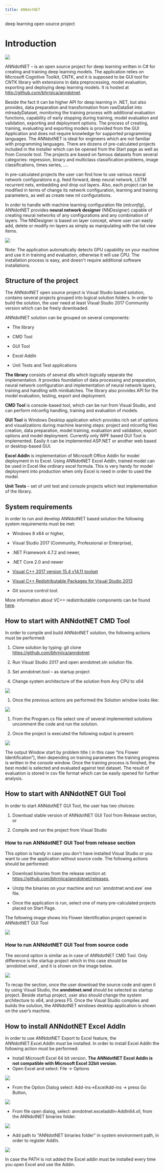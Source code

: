 ```yaml
---
title: ANNdotNET
---
```


deep learning open source project

Introduction
============

![](Images/53722efde0bcce57c55688c9aae5b250.png)

ANNdotNET – is an open source project for deep learning written in C\# for
creating and training deep learning models. The application relies on Microsoft
Cognitive Toolkit, CNTK, and it is supposed to be GUI tool for CNTK library with
extensions in data preprocessing, model evaluation, exporting and deploying deep
learning models. It is hosted at <http://github.com/bhrnjica/anndotnet>.

Beside the fact it can be higher API for deep learning in
.NET, but also provides, data preparation and transformation from rawDataSet into mlreadyDataset, 
monitoring the training process with additional evaluation
functions, capability of early stopping during training, model evaluation and
validation, exporting and deployment options.
The process of creating, training, evaluating and exporting models is provided
from the GUI Application and does not require knowledge for supported
programming languages. The ANNdotNET is ideal for engineers which are not
familiar with programming languages. There are dozens of pre-calculated projects
included in the installer which can be opened from the Start page as well as
from Console tool. The projects are based on famous datasets from several
categories: regression, binary and multiclass classification problems, image
classifications, times series, ….

In pre-calculated projects the user can find how to use various neural network
configurations e.g. feed forward, deep neural network, LSTM recurrent nets,
embedding and drop out layers. Also, each project can be modified in terms of
change its network configuration, learning and training parameters, as well as
create new ml configurations.

In order to handle with machine learning configuration file (*mlconfig*), ANNdotNET provides **neural network designer** (NNDesigner) capable of creating neural networks of any
 configurations and any combination of layers. The NNDesigner is based on layer concept, where user can easily add, delete or modify nn layers as simply as manipulating with the list view items.


![](images/anndotnet_startwnd.jpg)

Note: The application automatically detects GPU capability on your machine and
use it in training and evaluation, otherwise it will use CPU. The installation process is easy, and doesn't require additional software installations.

Structure of the project 
-------------------------

The ANNdotNET open source project is Visual Studio based solution, contains
several projects grouped into logical solution folders. In order to build the
solution, the user need at least Visual Studio 2017 Community version which can
be freely downloaded.

ANNdotNET solution can be grouped on several components:

-   The library

-   CMD Tool

-   GUI Tool

-   Excel AddIn

-   Unit Tests and Test applications

**The library** consists of several dlls which logically separate the
implementation. It provides foundation of data processing and preparation,
neural network configuration and implementation of neural network layers,
training and handling with minibatches. The library also provides API for the
model evaluation, testing, export and deployment.

**CMD Tool** is console-based tool, which can be run from Visual Studio, and can
perform mlconfig handling, training and evaluation of models.

**GUI Tool** is Windows Desktop application which provides rich set of options
and visualizations during machine learning steps: project and mlconfig files
creation, data preparation, model training, evaluation and validation, export
options and model deployment. Currently only WPF based GUI Tool is implemented.
Easily it can be implemented ASP.NET or another web based or desktop-based GUI.

**Excel AddIn** is implementation of Microsoft Office AddIn for model deployment
in to Excel. Using ANNdotNET Excel AddIn, trained model can be used in Excel
like ordinary excel formula. This is very handy for model deployment into
production when only Excel is need in order to used the model.

**Unit Tests** – set of unit test and console projects which test implementation
of the library.

System requirements
-------------------

In order to run and develop ANNdotNET based solution the following system
requirements must be met:

-   Windows 8 x64 or higher,

-   Visual Studio 2017 (Community, Professional or Enterprise),

-   .NET Framework 4.7.2 and newer,

-   .NET Core 2.0 and newer

- [Visual C++ 2017 version 15.4 v14.11 toolset](https://aka.ms/vs/15/release/vc_redist.x64.exe)

- [Visual C++ Redistributable Packages for Visual Studio 2013](https://www.microsoft.com/en-us/download/details.aspx?id=40784)

-   Git source control tool.

More information about VC++ redistributable components can be found [here](https://support.microsoft.com/en-us/help/2977003/the-latest-supported-visual-c-downloads).

How to start with ANNdotNET CMD Tool
------------------------------------

In order to compile and build ANNdotNET solution, the following actions must be
performed:

1.  Clone solution by typing: git clone https://github.com/bhrnjica/anndotnet

2.  Run Visual Studio 2017 and open anndotnet.sln solution file.

3.  Set anndotnet.tool – as startup project

4.  Change system architecture of the solution from Any CPU to x64

![](images/738b4a2a7d3baf83d3870ac10d2b77fb.jpg)

1.  Once the previous actions are performed the Solution window looks like:

![](images/43b67c5b4ce4c94f5c474f94f98cc262.png)

1.  From the Program.cs file select one of several implemented solutions
    uncomment the code and run the solution.

2.  Once the project is executed the following output is present:

![](images/8a2d83c23a750272fd0bcdc4ff927f53.png)

The output Window start by problem title ( in this case “Iris Flower
Identification”), then depending on training parameters the training progress is
written in the console window. Once the training process is finished, the best
model is selected and evaluated against test dataset. The result of evaluation
is stored in csv file format which can be easily opened for further analysis.

How to start with ANNdotNET GUI Tool
------------------------------------

In order to start ANNdotNET GUI Tool, the user has two choices:

1.  Download stable version of ANNdotNET GUI Tool from Release section, or

2.  Compile and run the project from Visual Studio

### How to run ANNdotNET GUI Tool from release section

This option is handy in case you don't have installed Visual Studio or you want
to use the application without source code. The following actions should be
performed:

-   Download binaries from the release section at:
    https://github.com/bhrnjica/anndotnet/releases,

-   Unzip the binaries on your machine and run \`anndotnet.wnd.exe\` exe file.

-   Once the application is run, select one of many pre-calculated projects
    placed on Start Page.

The following image shows Iris Flower Identification project opened in ANNdotNET
GUI Tool

![](images/58dff84cb0ae27a3172d28ec7d695e68.jpg)

### How to run ANNdotNET GUI Tool from source code

The second option is similar as in case of ANNdotNET CMD Tool. Only difference
is the startup project which in this case should be \`anndotnet.wnd\`, and it is
shown on the image below.

![](images/14684be79e3fc6460a7908db00e0b616.jpg)

To recap the section, once the user download the source code and open it by
using Visual Studio, the **anndotnet.wnd** should be selected as startup
project. Beside startup project, user also should change the system architecture
to x64, and press F5. Once the Visual Studio compiles and builds the solution,
the ANNdotNET windows desktop application is shown on the user’s machine.

## How to install ANNdotNET Excel AddIn 

In order to use ANNdotNET Export to Excel feature, the ANNdotNET.Excel.AddIn must be installed. In order to install Excel AddIn the following action must be performed:
- Install Microsoft Excel 64 bit version. **The ANNdotNET Excel AddIn is not compatible with Microsoft Excel 32bit version**.
- Open Excel and select: File -> Options

![](images/anndotnet-exceladdin-img01.png)


- From the Option Dialog select: Add-ins->ExcelAdd-ins -> press Go Button,

![](images/anndotnet-exceladdin-img02.png)

- From file open dialog, select: anndotnet.exceladdIn-AddIn64.xll, from the ANNdotNET binaries folder. 

![](images/anndotnet-exceladdin-img03.png)

- Add path to "ANNdotNET binaries folder" in system environment path, in order to register AddIn.

![](images/anndotnet-exceladdin-img04.png)

In case the PATH is not added the Excel addin must be installed every time you open Excel and use the Addin.

